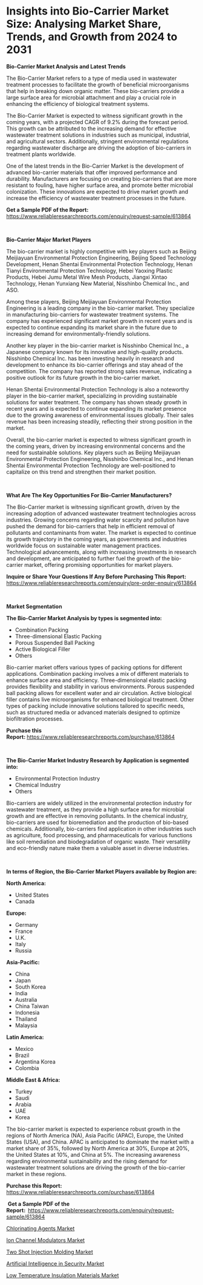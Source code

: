 <p><h1>Insights into Bio-Carrier Market Size: Analysing Market Share, Trends, and Growth from 2024 to 2031</h1></p><p><strong>Bio-Carrier Market Analysis and Latest Trends</strong></p>
<p><p>The Bio-Carrier Market refers to a type of media used in wastewater treatment processes to facilitate the growth of beneficial microorganisms that help in breaking down organic matter. These bio-carriers provide a large surface area for microbial attachment and play a crucial role in enhancing the efficiency of biological treatment systems.</p><p>The Bio-Carrier Market is expected to witness significant growth in the coming years, with a projected CAGR of 9.2% during the forecast period. This growth can be attributed to the increasing demand for effective wastewater treatment solutions in industries such as municipal, industrial, and agricultural sectors. Additionally, stringent environmental regulations regarding wastewater discharge are driving the adoption of bio-carriers in treatment plants worldwide.</p><p>One of the latest trends in the Bio-Carrier Market is the development of advanced bio-carrier materials that offer improved performance and durability. Manufacturers are focusing on creating bio-carriers that are more resistant to fouling, have higher surface area, and promote better microbial colonization. These innovations are expected to drive market growth and increase the efficiency of wastewater treatment processes in the future.</p></p>
<p><strong>Get a Sample PDF of the Report:&nbsp;</strong> <a href="https://www.reliableresearchreports.com/enquiry/request-sample/613864">https://www.reliableresearchreports.com/enquiry/request-sample/613864</a></p>
<p>&nbsp;</p>
<p><strong>Bio-Carrier Major Market Players</strong></p>
<p><p>The bio-carrier market is highly competitive with key players such as Beijing Meijiayuan Environmental Protection Engineering, Beijing Speed Technology Development, Henan Shentai Environmental Protection Technology, Henan Tianyi Environmental Protection Technology, Hebei Yaoxing Plastic Products, Hebei Jumu Metal Wire Mesh Products, Jiangxi Xintao Technology, Henan Yunxiang New Material, Nisshinbo Chemical Inc., and ASO.</p><p>Among these players, Beijing Meijiayuan Environmental Protection Engineering is a leading company in the bio-carrier market. They specialize in manufacturing bio-carriers for wastewater treatment systems. The company has experienced significant market growth in recent years and is expected to continue expanding its market share in the future due to increasing demand for environmentally-friendly solutions.</p><p>Another key player in the bio-carrier market is Nisshinbo Chemical Inc., a Japanese company known for its innovative and high-quality products. Nisshinbo Chemical Inc. has been investing heavily in research and development to enhance its bio-carrier offerings and stay ahead of the competition. The company has reported strong sales revenue, indicating a positive outlook for its future growth in the bio-carrier market.</p><p>Henan Shentai Environmental Protection Technology is also a noteworthy player in the bio-carrier market, specializing in providing sustainable solutions for water treatment. The company has shown steady growth in recent years and is expected to continue expanding its market presence due to the growing awareness of environmental issues globally. Their sales revenue has been increasing steadily, reflecting their strong position in the market.</p><p>Overall, the bio-carrier market is expected to witness significant growth in the coming years, driven by increasing environmental concerns and the need for sustainable solutions. Key players such as Beijing Meijiayuan Environmental Protection Engineering, Nisshinbo Chemical Inc., and Henan Shentai Environmental Protection Technology are well-positioned to capitalize on this trend and strengthen their market position.</p></p>
<p>&nbsp;</p>
<p><strong>What Are The Key Opportunities For Bio-Carrier Manufacturers?</strong></p>
<p><p>The Bio-Carrier market is witnessing significant growth, driven by the increasing adoption of advanced wastewater treatment technologies across industries. Growing concerns regarding water scarcity and pollution have pushed the demand for bio-carriers that help in efficient removal of pollutants and contaminants from water. The market is expected to continue its growth trajectory in the coming years, as governments and industries worldwide focus on sustainable water management practices. Technological advancements, along with increasing investments in research and development, are anticipated to further fuel the growth of the bio-carrier market, offering promising opportunities for market players.</p></p>
<p><strong>Inquire or Share Your Questions If Any Before Purchasing This Report:</strong> <a href="https://www.reliableresearchreports.com/enquiry/pre-order-enquiry/613864">https://www.reliableresearchreports.com/enquiry/pre-order-enquiry/613864</a></p>
<p>&nbsp;</p>
<p><strong>Market Segmentation</strong></p>
<p><strong>The Bio-Carrier Market Analysis by types is segmented into:</strong></p>
<p><ul><li>Combination Packing</li><li>Three-dimensional Elastic Packing</li><li>Porous Suspended Ball Packing</li><li>Active Biological Filler</li><li>Others</li></ul></p>
<p><p>Bio-carrier market offers various types of packing options for different applications. Combination packing involves a mix of different materials to enhance surface area and efficiency. Three-dimensional elastic packing provides flexibility and stability in various environments. Porous suspended ball packing allows for excellent water and air circulation. Active biological filler contains live microorganisms for enhanced biological treatment. Other types of packing include innovative solutions tailored to specific needs, such as structured media or advanced materials designed to optimize biofiltration processes.</p></p>
<p><strong>Purchase this Report:&nbsp;</strong><a href="https://www.reliableresearchreports.com/purchase/613864">https://www.reliableresearchreports.com/purchase/613864</a></p>
<p>&nbsp;</p>
<p><strong>The Bio-Carrier Market Industry Research by Application is segmented into:</strong></p>
<p><ul><li>Environmental Protection Industry</li><li>Chemical Industry</li><li>Others</li></ul></p>
<p><p>Bio-carriers are widely utilized in the environmental protection industry for wastewater treatment, as they provide a high surface area for microbial growth and are effective in removing pollutants. In the chemical industry, bio-carriers are used for bioremediation and the production of bio-based chemicals. Additionally, bio-carriers find application in other industries such as agriculture, food processing, and pharmaceuticals for various functions like soil remediation and biodegradation of organic waste. Their versatility and eco-friendly nature make them a valuable asset in diverse industries.</p></p>
<p>&nbsp;</p>
<p><strong>In terms of Region, the Bio-Carrier Market Players available by Region are:</strong></p>
<p>
    <p> <strong> North America: </strong>
        <ul>
            <li>United States</li>
            <li>Canada</li>
        </ul>
        </p> 
    <p> <strong> Europe: </strong>
        <ul>
            <li>Germany</li>
            <li>France</li>
            <li>U.K.</li>
            <li>Italy</li>
            <li>Russia</li>
        </ul>
        </p> 
    <p> <strong> Asia-Pacific: </strong>
        <ul>
            <li>China</li>
            <li>Japan</li>
            <li>South Korea</li>
            <li>India</li>
            <li>Australia</li>
            <li>China Taiwan</li>
            <li>Indonesia</li>
            <li>Thailand</li>
            <li>Malaysia</li>
        </ul>
        </p> 
    <p> <strong> Latin America: </strong>
        <ul>
            <li>Mexico</li>
            <li>Brazil</li>
            <li>Argentina Korea</li>
            <li>Colombia</li>
        </ul>
        </p> 
    <p> <strong> Middle East & Africa: </strong>
        <ul>
            <li>Turkey</li>
            <li>Saudi</li>
            <li>Arabia</li>
            <li>UAE</li>
            <li>Korea</li>
        </ul>
    </p>
    </p>
<p><p>The bio-carrier market is expected to experience robust growth in the regions of North America (NA), Asia Pacific (APAC), Europe, the United States (USA), and China. APAC is anticipated to dominate the market with a market share of 35%, followed by North America at 30%, Europe at 20%, the United States at 10%, and China at 5%. The increasing awareness regarding environmental sustainability and the rising demand for wastewater treatment solutions are driving the growth of the bio-carrier market in these regions.</p></p>
<p><strong>Purchase this Report: </strong><a href="https://www.reliableresearchreports.com/purchase/613864">https://www.reliableresearchreports.com/purchase/613864</a></p>
<p>&nbsp;<strong>Get a Sample PDF of the Report:&nbsp;&nbsp;</strong><a href="https://www.reliableresearchreports.com/enquiry/request-sample/613864">https://www.reliableresearchreports.com/enquiry/request-sample/613864</a></p>
<p><strong></strong></p>
<p><p><a href="https://github.com/pgtimber/Market-Research-Report-List-1/blob/main/chlorinating-agents-market.md">Chlorinating Agents Market</a></p><p><a href="https://medium.com/@evertkohler82/ion-channel-modulators-market-size-cagr-trends-2024-2030-8e178b91497d">Ion Channel Modulators Market</a></p><p><a href="https://medium.com/@karleeprice2004/two-shot-injection-molding-market-size-market-outlook-and-market-forecast-2024-to-2031-ae43dc29a71b">Two Shot Injection Molding Market</a></p><p><a href="https://medium.com/@evertkohler82/artificial-intelligence-in-security-market-trends-forecast-and-competitive-analysis-to-2031-472b4ea2c673">Artificial Intelligence in Security Market</a></p><p><a href="https://github.com/arionmp/Market-Research-Report-List-2/blob/main/low-temperature-insulation-materials-market.md">Low Temperature Insulation Materials Market</a></p></p>